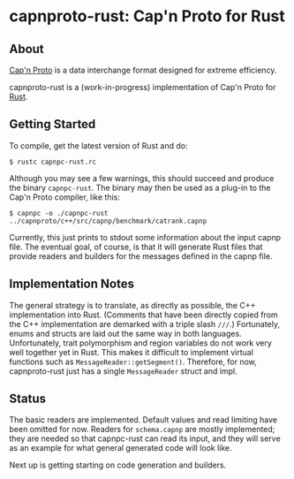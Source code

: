 # capnproto-rust: Cap'n Proto for Rust

## About

[Cap'n Proto](http://kentonv.github.io/capnproto/) is a
data interchange format designed for extreme efficiency.

capnproto-rust is a (work-in-progress) implementation of Cap'n Proto
for [Rust](http://www.rust-lang.org).

## Getting Started

To compile, get the latest version of Rust and do:
```
$ rustc capnpc-rust.rc
```

Although you may see a few warnings, this should succeed and produce
the binary `capnpc-rust`. The binary may then be used as a plug-in to
the Cap'n Proto compiler, like this:

```
$ capnpc -o ./capnpc-rust ../capnproto/c++/src/capnp/benchmark/catrank.capnp
```

Currently, this just prints to stdout some information about the input
capnp file. The eventual goal, of course, is that it will generate Rust
files that provide readers and builders for the messages defined in
the capnp file.

## Implementation Notes

The general strategy is to translate, as directly as possible, the C++
implementation into Rust. (Comments that have been directly copied from
the C++ implementation are demarked with a triple slash `///`.)
Fortunately, enums and structs are laid out the same way in both
languages. Unfortunately, trait polymorphism and region variables do
not work very well together yet in Rust. This makes it difficult to
implement virtual functions such as `MessageReader::getSegment()`.
Therefore, for now, capnproto-rust just has a single `MessageReader`
struct and impl.

## Status

The basic readers are implemented. Default values and read limiting
have been omitted for now. Readers for `schema.capnp` are mostly
implemented; they are needed so that capnpc-rust can read its input,
and they will serve as an example for what general generated code will
look like.

Next up is getting starting on code generation and builders.


